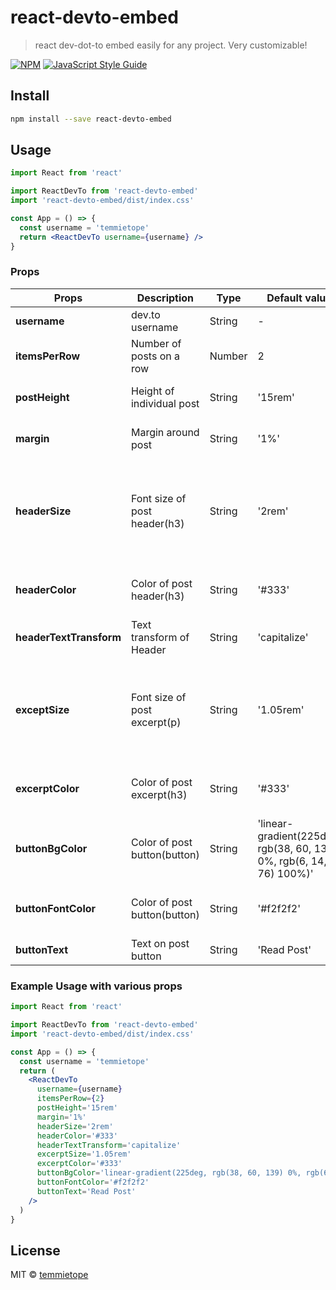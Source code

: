 # react-devto-embed

> react dev-dot-to embed easily for any project. Very customizable!

[![NPM](https://img.shields.io/npm/v/react-devto-embed.svg)](https://www.npmjs.com/package/react-devto-embed) [![JavaScript Style Guide](https://img.shields.io/badge/code_style-standard-brightgreen.svg)](https://standardjs.com)

## Install

```bash
npm install --save react-devto-embed
```

## Usage

```jsx
import React from 'react'

import ReactDevTo from 'react-devto-embed'
import 'react-devto-embed/dist/index.css'

const App = () => {
  const username = 'temmietope'
  return <ReactDevTo username={username} />
}
```

### Props

| Props                   | Description                  | Type   | Default value                                                       | options                                                                                           |
| ----------------------- | ---------------------------- | ------ | ------------------------------------------------------------------- | ------------------------------------------------------------------------------------------------- |
| **username**            | dev.to username              | String | -                                                                   | username on dev.to                                                                                |
| **itemsPerRow**         | Number of posts on a row     | Number | 2                                                                   | 1,2,3,4                                                                                           |
| **postHeight**          | Height of individual post    | String | '15rem'                                                             | Desired height in _px_, _rem_, _vh_ etc                                                           |
| **margin**              | Margin around post           | String | '1%'                                                                | Desired margin in _px_, _rem_, etc                                                                |
| **headerSize**          | Font size of post header(h3) | String | '2rem'                                                              | Desired font-size in _px_, _rem_, etc. Note that at screen size of below 768px, this is neglected |
| **headerColor**         | Color of post header(h3)     | String | '#333'                                                              | Desired color in _rgba_, _hex_, etc.                                                              |
| **headerTextTransform** | Text transform of Header     | String | 'capitalize'                                                        | 'capitalize', 'uppercase', 'lowercase'                                                            |
| **exceptSize**          | Font size of post excerpt(p) | String | '1.05rem'                                                           | Desired font-size in _px_, _rem_, etc. Note that at screen size of below 768px, this is neglected |
| **excerptColor**        | Color of post excerpt(h3)    | String | '#333'                                                              | Desired color in _rgba_, _hex_, etc.                                                              |
| **buttonBgColor**       | Color of post button(button) | String | 'linear-gradient(225deg, rgb(38, 60, 139) 0%, rgb(6, 14, 76) 100%)' | Desired color in _rgba_, _hex_, etc.                                                              |
| **buttonFontColor**     | Color of post button(button) | String | '#f2f2f2'                                                           | Desired color in _rgba_, _hex_, etc.                                                              |
| **buttonText**          | Text on post button          | String | 'Read Post'                                                         | Desired text on button                                                                            |

### Example Usage with various props
```jsx
import React from 'react'

import ReactDevTo from 'react-devto-embed'
import 'react-devto-embed/dist/index.css'

const App = () => {
  const username = 'temmietope'
  return (
    <ReactDevTo
      username={username}
      itemsPerRow={2}
      postHeight='15rem'
      margin='1%'
      headerSize='2rem'
      headerColor='#333'
      headerTextTransform='capitalize'
      excerptSize='1.05rem'
      excerptColor='#333'
      buttonBgColor='linear-gradient(225deg, rgb(38, 60, 139) 0%, rgb(6, 14, 76) 100%)'
      buttonFontColor='#f2f2f2'
      buttonText='Read Post'
    />
  )
}
```


## License

MIT © [temmietope](https://github.com/temmietope)
